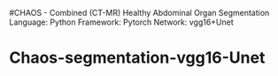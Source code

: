 #CHAOS - Combined (CT-MR) Healthy Abdominal Organ Segmentation
Language: Python
Framework: Pytorch
Network: vgg16+Unet
# Chaos-segmentation-vgg16-Unet
